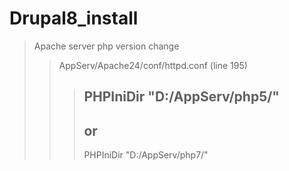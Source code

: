 # Drupal8_install

> Apache server php version change
> > AppServ/Apache24/conf/httpd.conf (line 195)
> > > PHPIniDir "D:/AppServ/php5/"
> > > -
> > > or
> > > -
> > > PHPIniDir "D:/AppServ/php7/"
